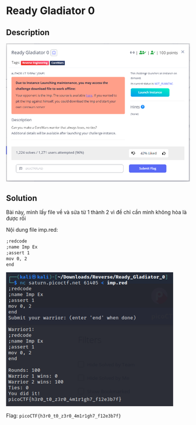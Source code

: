 # **Ready Gladiator 0**

## **Description**

![description](/2023/picoctf2023/reverse_engineering/ready_gladiator_0/images/description.png)

## **Solution**

Bài này, mình lấy file về và sửa từ 1 thành 2 vì đề chỉ cần mình không hòa là được rồi

Nội dung file imp.red:
```
;redcode
;name Imp Ex
;assert 1
mov 0, 2
end
```

![solved](/2023/picoctf2023/reverse_engineering/ready_gladiator_0/images/solved.png)

Flag: `picoCTF{h3r0_t0_z3r0_4m1r1gh7_f12e3b7f}`